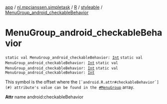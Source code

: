 [app](../../../index.md) / [nl.mpcjanssen.simpletask](../../index.md) / [R](../index.md) / [styleable](index.md) / [MenuGroup_android_checkableBehavior](.)

# MenuGroup_android_checkableBehavior

`static val MenuGroup_android_checkableBehavior: `[`Int`](https://kotlinlang.org/api/latest/jvm/stdlib/kotlin/-int/index.html)
`static val MenuGroup_android_checkableBehavior: `[`Int`](https://kotlinlang.org/api/latest/jvm/stdlib/kotlin/-int/index.html)
`static val MenuGroup_android_checkableBehavior: `[`Int`](https://kotlinlang.org/api/latest/jvm/stdlib/kotlin/-int/index.html)
`static val MenuGroup_android_checkableBehavior: `[`Int`](https://kotlinlang.org/api/latest/jvm/stdlib/kotlin/-int/index.html)

This symbol is the offset where the ``[`android.R.attr#checkableBehavior`](#) attribute's value can be found in the ``[`#MenuGroup`](-menu-group.md) array.

**Attr**
name android:checkableBehavior

